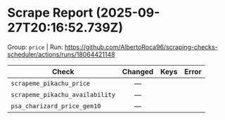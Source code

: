 # Scrape Report (2025-09-27T20:16:52.739Z)

Group: `price`  |  Run: https://github.com/AlbertoRoca96/scraping-checks-scheduler/actions/runs/18064421148

| Check | Changed | Keys | Error |
|---|:---:|:--|:--|
| `scrapeme_pikachu_price` | — |  |  |
| `scrapeme_pikachu_availability` | — |  |  |
| `psa_charizard_price_gem10` | — |  |  |
